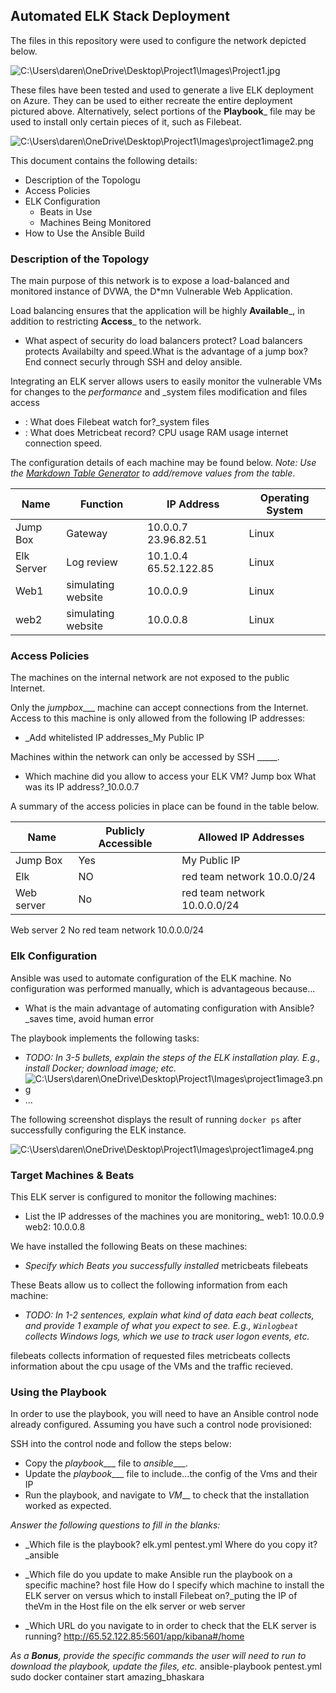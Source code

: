## Automated ELK Stack Deployment

The files in this repository were used to configure the network depicted below.

![C:\Users\daren\OneDrive\Desktop\Project1\Images\Project1.jpg](Images/Project1.jpg)

These files have been tested and used to generate a live ELK deployment on Azure. They can be used to either recreate the entire deployment pictured above. Alternatively, select portions of the __Playbook___ file may be used to install only certain pieces of it, such as Filebeat.

  ![C:\Users\daren\OneDrive\Desktop\Project1\Images\project1image2.png](Images/project1image2.png)

This document contains the following details:
- Description of the Topologu
- Access Policies
- ELK Configuration
  - Beats in Use
  - Machines Being Monitored
- How to Use the Ansible Build


### Description of the Topology

The main purpose of this network is to expose a load-balanced and monitored instance of DVWA, the D*mn Vulnerable Web Application.

Load balancing ensures that the application will be highly __Available___, in addition to restricting __Access___ to the network.
-  What aspect of security do load balancers protect? Load balancers protects Availabilty and speed.What is the advantage of a jump box? End connect securly through SSH and deloy ansible.

Integrating an ELK server allows users to easily monitor the vulnerable VMs for changes to the _performance_ and _system files modification and files access
- : What does Filebeat watch for?_system files
- : What does Metricbeat record? CPU usage RAM usage internet connection speed.

The configuration details of each machine may be found below.
_Note: Use the [Markdown Table Generator](http://www.tablesgenerator.com/markdown_tables) to add/remove values from the table_.

| Name     | Function | IP Address | Operating System |
|----------|----------|------------|------------------|
| Jump Box | Gateway  | 10.0.0.7 23.96.82.51  | Linux            |
| Elk Server|Log review|10.1.0.4 65.52.122.85  | Linux            |
| Web1     | simulating website|10.0.0.9| Linux       |
| web2     | simulating website|10.0.0.8| Linux       |

### Access Policies

The machines on the internal network are not exposed to the public Internet. 

Only the _jumpbox____ machine can accept connections from the Internet. Access to this machine is only allowed from the following IP addresses:
- _Add whitelisted IP addresses_My Public IP

Machines within the network can only be accessed by SSH _____.
- Which machine did you allow to access your ELK VM? Jump box
What was its IP address?_10.0.0.7

A summary of the access policies in place can be found in the table below.

| Name     | Publicly Accessible | Allowed IP Addresses |
|----------|---------------------|----------------------|
| Jump Box | Yes                 | My Public IP  |
|   Elk    | NO                  | red team network   10.0.0/24  |
|Web server| No                  | red team network    10.0.0.0/24 |
Web server 2 No                    red team network    10.0.0.0/24
### Elk Configuration

Ansible was used to automate configuration of the ELK machine. No configuration was performed manually, which is advantageous because...
- What is the main advantage of automating configuration with Ansible?_saves time, avoid human error

The playbook implements the following tasks:
- _TODO: In 3-5 bullets, explain the steps of the ELK installation play. E.g., install Docker; download image; etc._
- ![C:\Users\daren\OneDrive\Desktop\Project1\Images\project1image3.png](Images/project1image3.png)
- ...

The following screenshot displays the result of running `docker ps` after successfully configuring the ELK instance.

![C:\Users\daren\OneDrive\Desktop\Project1\Images\project1image4.png](Images/project1image4.png)

### Target Machines & Beats
This ELK server is configured to monitor the following machines:
- List the IP addresses of the machines you are monitoring_
web1: 10.0.0.9
web2: 10.0.0.8

We have installed the following Beats on these machines:
- _Specify which Beats you successfully installed_
metricbeats
filebeats

These Beats allow us to collect the following information from each machine:
- _TODO: In 1-2 sentences, explain what kind of data each beat collects, and provide 1 example of what you expect to see. E.g., `Winlogbeat` collects Windows logs, which we use to track user logon events, etc._

filebeats collects information of requested files
metricbeats collects information about the cpu usage of the VMs and the traffic recieved.

### Using the Playbook
In order to use the playbook, you will need to have an Ansible control node already configured. Assuming you have such a control node provisioned: 

SSH into the control node and follow the steps below:
- Copy the _playbook____ file to _ansible____.
- Update the _playbook____ file to include...the config of the Vms and their IP
- Run the playbook, and navigate to _VM___ to check that the installation worked as expected.

_Answer the following questions to fill in the blanks:_
- _Which file is the playbook? elk.yml pentest.yml
Where do you copy it?_ansible
- _Which file do you update to make Ansible run the playbook on a specific machine? host file
How do I specify which machine to install the ELK server on versus which to install Filebeat on?_puting the IP of theVm in the Host file on the elk server or web server

- _Which URL do you navigate to in order to check that the ELK server is running?
http://65.52.122.85:5601/app/kibana#/home

_As a **Bonus**, provide the specific commands the user will need to run to download the playbook, update the files, etc._  ansible-playbook pentest.yml
sudo docker container start amazing_bhaskara